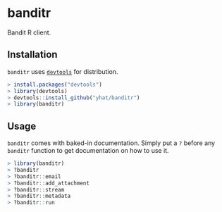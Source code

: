 # banditr
Bandit R client.

## Installation
`banditr` uses [`devtools`](https://cran.r-project.org/web/packages/devtools/index.html) for distribution.
```R
> install.packages("devtools")
> library(devtools)
> devtools::install_github("yhat/banditr")
> library(banditr)
```

## Usage
`banditr` comes with baked-in documentation. Simply put a `?` before any 
`banditr` function to get documentation on how to use it.

```R
> library(banditr)
> ?banditr
> ?banditr::email
> ?banditr::add_attachment
> ?banditr::stream
> ?banditr::metadata
> ?banditr::run
```

